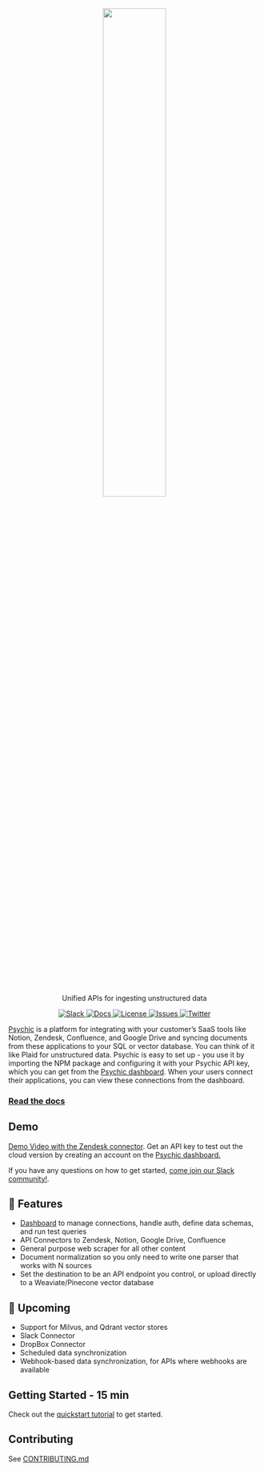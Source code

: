 <h2 align="center">
<a href="https://www.psychic.dev/"> <img width="50%" src="https://github.com/psychicapi/psychic/assets/14931371/d011457f-0df2-409b-91fe-7f1104084aa7" /></a>
</h2>

<p align="center">
  <p align="center">Unified APIs for ingesting unstructured data</p>
</p>
<p align="center">
<a href="https://join.slack.com/t/sidekick-public/shared_invite/zt-1ty1wz6w0-8jkmdvBpM5kj_Fh30EiCcg" target="_blank">
    <img src="https://img.shields.io/badge/slack-join-blue.svg?logo=slack" alt="Slack">
</a>
</a>
  <a href="https://docs.psychic.dev" target="_blank">
    <img src="https://img.shields.io/badge/-docs-blue" alt="Docs">
</a>
<a href="https://github.com/psychicapi/psychic/blob/main/LICENSE" target="_blank">
    <img src="https://img.shields.io/static/v1?label=license&message=GPL-3.0&color=blue" alt="License">
</a>
<a href="https://github.com/psychicapi/psychic/issues?q=is%3Aissue+is%3Aclosed" target="_blank">
    <img src="https://img.shields.io/github/issues-closed/psychicapi/psychic?color=blue" alt="Issues">
</a>
  <a href="https://twitter.com/getsidekickai" target="_blank">
    <img src="https://img.shields.io/twitter/follow/getsidekickai?style=social" alt="Twitter">
</a>
</p>

[Psychic]([https://psychic.dev/](https://www.psychic.dev/)) is a platform for integrating with your customer’s SaaS tools like Notion, Zendesk, Confluence, and Google Drive and syncing documents from these applications to your SQL or vector database. You can think of it like Plaid for unstructured data. Psychic is easy to set up - you use it by importing the NPM package and configuring it with your Psychic API key, which you can get from the [Psychic dashboard](https://dashboard.psychic.dev/). When your users connect their applications, you can view these connections from the dashboard.

### <a href="https://docs.psychic.dev" target="_blank">Read the docs</a>

## Demo
[Demo Video with the Zendesk connector](https://youtu.be/hH09kWi6Si0).
Get an API key to test out the cloud version by creating an account on the [Psychic dashboard.](https://dashboard.psychic.dev/)

If you have any questions on how to get started, [come join our Slack community!](https://sidekick-public.slack.com/).

## 💎 Features
* [Dashboard](https://dashboard.psychic.dev/sign-in) to manage connections, handle auth, define data schemas, and run test queries
* API Connectors to Zendesk, Notion, Google Drive, Confluence
* General purpose web scraper for all other content
* Document normalization so you only need to write one parser that works with N sources
* Set the destination to be an API endpoint you control, or upload directly to a Weaviate/Pinecone vector database

## 🚧 Upcoming
* Support for Milvus, and Qdrant vector stores
* Slack Connector
* DropBox Connector
* Scheduled data synchronization
* Webhook-based data synchronization, for APIs where webhooks are available

## Getting Started - 15 min
Check out the [quickstart tutorial](https://docs.psychic.dev/quickstart) to get started.

## Contributing
See [CONTRIBUTING.md](https://github.com/psychicapi/psychic/blob/main/CONTRIBUTING.md)
